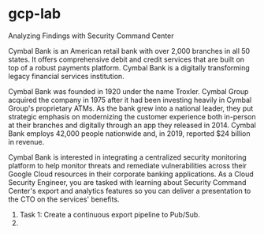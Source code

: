 # gcp-lab

Analyzing Findings with Security Command Center  


Cymbal Bank is an American retail bank with over 2,000 branches in all 50 states. It offers comprehensive debit and credit services that are built on top of a robust payments platform. Cymbal Bank is a digitally transforming legacy financial services institution.
 
Cymbal Bank was founded in 1920 under the name Troxler. Cymbal Group acquired the company in 1975 after it had been investing heavily in Cymbal Group's proprietary ATMs. As the bank grew into a national leader, they put strategic emphasis on modernizing the customer experience both in-person at their branches and digitally through an app they released in 2014. Cymbal Bank employs 42,000 people nationwide and, in 2019, reported $24 billion in revenue.

Cymbal Bank is interested in integrating a centralized security monitoring platform to help monitor threats and remediate vulnerabilities across their Google Cloud resources in their corporate banking applications. As a Cloud Security Engineer, you are tasked with learning about Security Command Center's export and analytics features so you can deliver a presentation to the CTO on the services' benefits. 


1. Task 1: Create a continuous export pipeline to Pub/Sub.
2. 
 
